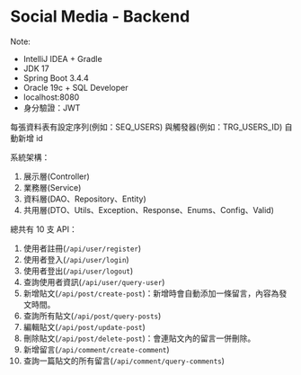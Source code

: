 # Social Media - Backend

Note:
- IntelliJ IDEA + Gradle
- JDK 17
- Spring Boot 3.4.4
- Oracle 19c + SQL Developer
- localhost:8080
- 身分驗證：JWT

每張資料表有設定序列(例如：SEQ_USERS) 與觸發器(例如：TRG_USERS_ID) 自動新增 id

系統架構：
1. 展示層(Controller)
2. 業務層(Service)
3. 資料層(DAO、Repository、Entity)
4. 共用層(DTO、Utils、Exception、Response、Enums、Config、Valid)

總共有 10 支 API：
1. 使用者註冊(`/api/user/register`)
2. 使用者登入(`/api/user/login`)
3. 使用者登出(`/api/user/logout`)
4. 查詢使用者資訊(`/api/user/query-user`)
5. 新增貼文(`/api/post/create-post`)：新增時會自動添加一條留言，內容為發文時間。
6. 查詢所有貼文(`/api/post/query-posts`)
7. 編輯貼文(`/api/post/update-post`)
8. 刪除貼文(`/api/post/delete-post`)：會連貼文內的留言一併刪除。
9. 新增留言(`/api/comment/create-comment`)
10. 查詢一篇貼文的所有留言(`/api/comment/query-comments`)
